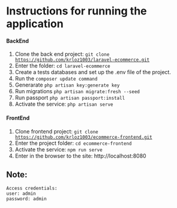 # Instructions for running the application


#### BackEnd

1. Clone the back end project: <code>git clone  https://github.com/krloz1003/laravel-ecommerce.git</code>
2. Enter the folder: <code>cd laravel-ecommerce</code>
3. Create a tests databases and set up the  .env file of the project. 
4. Run the <code>composer update command</code>
5. Generarate <code>php artisan key:generate key</code>
6. Run migrations <code>php artisan migrate:fresh --seed</code>
7. Run passport <code>php artisan passport:install</code>
8. Activate the service: <code>php artisan serve</code>  

#### FrontEnd

1. Clone frontend project: <code>git clone https://github.com/krloz1003/ecommerce-frontend.git</code>
2. Enter the project folder: <code>cd ecommerce-frontend</code>
3. Activate the service: <code>npm run serve</code>
4. Enter in the browser to the site: http://localhost:8080


## Note:

```
Access credentials:
user: admin
password: admin
```
